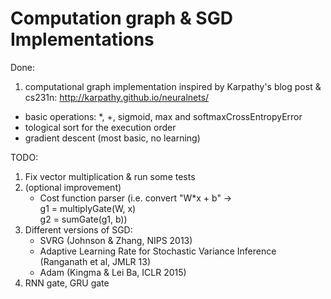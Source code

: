 # Computation graph & SGD Implementations


 Done: 
 1. computational graph implementation inspired by Karpathy's blog post & cs231n: http://karpathy.github.io/neuralnets/
  * basic operations: *, +, sigmoid, max and softmaxCrossEntropyError
  * tological sort for the execution order
  * gradient descent (most basic, no learning)
  
TODO:
 1. Fix vector multiplication & run some tests 
 2. (optional improvement) 
    * Cost function parser (i.e. convert "W*x + b" -> <br/> g1 = multiplyGate(W, x) <br/> g2 = sumGate(g1, b))
 3. Different versions of SGD: 
    * SVRG (Johnson & Zhang, NIPS 2013)
    * Adaptive Learning Rate for Stochastic Variance Inference (Ranganath et al, JMLR 13)
    * Adam (Kingma & Lei Ba, ICLR 2015)
 4. RNN gate, GRU gate
